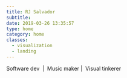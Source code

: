 ```yaml
---
title: RJ Salvador
subtitle:
date: 2019-03-26 13:35:57
type: home
category: home
classes:
  - visualization
  - landing
---
```


<ThreeCanvas></ThreeCanvas>

<p class="content-subtitle">Software dev &nbsp;| &nbsp;Music maker&nbsp;| &nbsp;Visual tinkerer</p>
